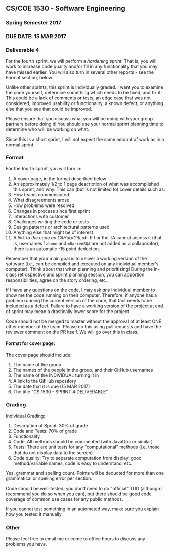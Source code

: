 ## CS/COE 1530 - Software Engineering
### Spring Semester 2017

### DUE DATE: 15 MAR 2017

### Deliverable 4 

For the fourth sprint, we will perform a _hardening sprint_.   That is, you will work to increase code quality and/or fill in any functionality that you may have missed earlier.  You will also turn in several other reports - see the Format section, below.

Unlike other sprints, this sprint is individually graded.  I want you to examine the code yourself, determine something which needs to be fixed, and fix it.  This could be a lack of comments or tests, an edge case that was not considered, improved usability or functionality, a known defect, or anything else that you see that could be improved.

Please ensure that you discuss what you will be doing with your group partners before doing it!  You should use your normal sprint planning time to determine who will be working on what.

Since this is a short sprint, I will not expect the same amount of work as in a normal sprint. 

### Format

For the fourth sprint, you will turn in:

1. A cover page, in the format described below
2. An approximately 1/2 to 1 page description of what was accomplished this sprint, and why. This can (but is not limited to) cover details such as:
  1. How teams communicated
  1. What disagreements arose
  1. How problems were resolved
  1. Changes in process since first sprint
  1. Interactions with customer
  1. Challenges writing the code or tests
  1. Design patterns or architectural patterns used
  1. Anything else that might be of interest
4. A *link to the code on GitHub/GitLab*.  If I or the TA cannot access it (that is, usernames `laboon` and `mBarrenSQA` are not added as a collaborator), there is an automatic -15 point deduction. 

Remember that your main goal is to deliver a working version of the software (i.e., can be compiled and executed on any individual member's computer).  Think about that when planning and prioritizing!  During the in-class retrospective and sprint planning session, you can apportion responsibilities, agree on the story ordering, etc.

If I have any questions on the code, I may ask *any* individual member to show me the code running on their computer.  Therefore, if anyone has a problem running the current version of the code, that fact needs to be included as a defect.  Failure to have a working version of the project at end of sprint may mean a drastically lower score for the project.

Code should not be merged to master without the approval of at least ONE other member of the team.  Please do this using pull requests and have the reviewer comment on the PR itself.  We will go over this in class.

#### Format for cover page:

The cover page should include:

1. The name of the group
1. The names of the people in the group, and their GitHub usernames
1. The name of the INDIVIDUAL turning it in
1. A link to the GitHub repository
1. The date that it is due (15 MAR 2017)
1. The title "CS 1530 - SPRINT 4 DELIVERABLE"

### Grading

Individual Grading:

1. Description of Sprint: 30% of grade
1. Code and Tests: 70% of grade
  1. Functionality
  1. Code: All methods should be commented (with JavaDoc or similar)
  1. Tests: There are unit tests for any "computational" methods (i.e. those that do not display data to the screen)
  1. Code quality: Try to separate computation from display, good method/variable names, code is easy to understand, etc.


Yes, grammar and spelling count. Points will be deducted for more than one grammatical or spelling error per section.

Code should be well-tested; you don't need to do "official" TDD (although I recommend you do so when you can), but there should be good code coverage of common use cases for any public methods.

If you cannot test something in an automated way, make sure you explain how you tested it manually.

### Other

Please feel free to email me or come to office hours to discuss any problems you have.